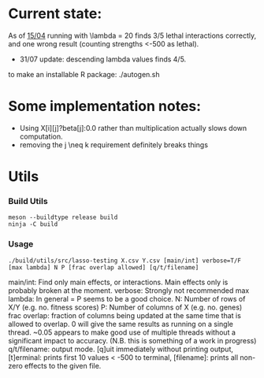 # Current state:

As of [15/04](https://github.com/bioDS/lasso_testing/commit/6c1bbdc4a80c7079a5cc8cafee96223b1b94843) running with \lambda = 20 finds 3/5 lethal interactions correctly, and one wrong result (counting strengths <-500 as lethal).
- 31/07 update: descending lambda values finds 4/5.

to make an installable R package:
./autogen.sh


# Some implementation notes:
- Using X[i][j]?beta[j]:0.0 rather than multiplication actually slows down computation.
- removing the j \neq k requirement definitely breaks things

# Utils
### Build Utils
```
meson --buildtype release build
ninja -C build
```

### Usage
```
./build/utils/src/lasso-testing X.csv Y.csv [main/int] verbose=T/F [max lambda] N P [frac overlap allowed] [q/t/filename]
```

main/int:		Find only main effects, or interactions. Main effects only is probably broken at the moment.
verbose:		Strongly not recommended
max lambda:		In general = P seems to be a good choice.
N:				Number of rows of X/Y  (e.g. no. fitness scores)
P:				Number of columns of X (e.g. no. genes)
frac overlap:	fraction of columns being updated at the same time that is allowed to overlap. 0 will give the same results as running on a single thread. ~0.05 appears to make good use of multiple threads without a significant impact to accuracy. (N.B. this is something of a work in progress)
q/t/filename: output mode. [q]uit immediately without printing output, [t]erminal: prints first 10 values < -500 to terminal, [filename]: prints all non-zero effects to the given file.
